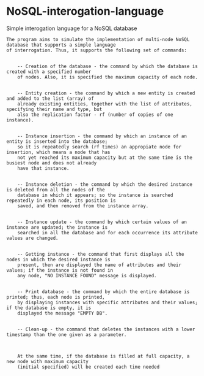# NoSQL-interogation-language
Simple interogation language for a NoSQL database

    The program aims to simulate the implementation of multi-node NoSQL database that supports a simple language 
    of interrogation. Thus, it supports the following set of commands:


		-- Creation of the database - the command by which the database is created with a specified number 
		of nodes. Also, it is specified the maximum capacity of each node.


		-- Entity creation - the command by which a new entity is created and added to the list (array) of 
		already existing entities, together with the list of attributes, specifying their name and type, but 
		also the replication factor - rf (number of copies of one instance).


		-- Instance insertion - the command by which an instance of an entity is inserted into the database; 
		so it is repeatedly search (rf times) an appropiate node for insertion, which means a node that has 
		not yet reached its maximum capacity but at the same time is the busiest node and does not already 
		have that instance.


		-- Instance deletion - the command by which the desired instance is deleted from all the nodes of the 
		database in which it appears; so the instance is searched repeatedly in each node, its position is 
		saved, and then removed from the instance array.


		-- Instance update - the command by which certain values of an instance are updated; the instance is 
		searched in all the database and for each occurrence its attribute values are changed.


		-- Getting instance - the command that first displays all the nodes in which the desired instance is 
		present, then are displayed the name of attributes and their values; if the instance is not found in 
		any node, "NO INSTANCE FOUND" message is displayed.


		-- Print database - the command by which the entire database is printed; thus, each node is printed, 
		by displaying instances with specific attributes and their values; if the database is empty, it is 
		displayed the message "EMPTY DB".


		-- Clean-up - the command that deletes the instances with a lower timestamp than the one given as a parameter.



		At the same time, if the database is filled at full capacity, a new node with maximum capacity 
		(initial specified) will be created each time needed
